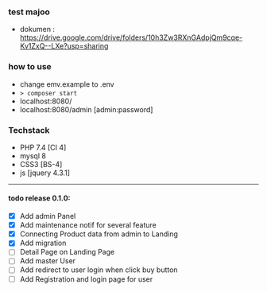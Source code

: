 ### test majoo

- dokumen : https://drive.google.com/drive/folders/10h3Zw3RXnGAdpjQm9cqe-Kv1ZxQ--LXe?usp=sharing

### how to use

- change emv.example to .env
- `> composer start`
- localhost:8080/ 
- localhost:8080/admin [admin:password]

### Techstack

- PHP 7.4 [CI 4]
- mysql 8
- CSS3 [BS-4]
- js [jquery 4.3.1]


___

#### todo release 0.1.0:

- [x] Add admin Panel
- [x] Add maintenance notif for several feature
- [x] Connecting Product data from admin to Landing
- [x] Add migration
- [ ] Detail Page on Landing Page
- [ ] Add master User
- [ ] Add redirect to user login when click buy button
- [ ] Add Registration and login page for user